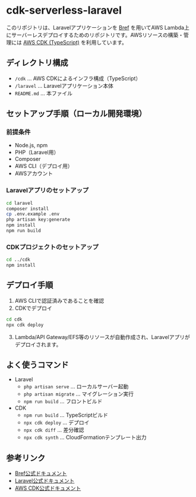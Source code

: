 # cdk-serverless-laravel

このリポジトリは、Laravelアプリケーションを [Bref](https://bref.sh/) を用いてAWS Lambda上にサーバーレスデプロイするためのリポジトリです。AWSリソースの構築・管理には [AWS CDK (TypeScript)](https://docs.aws.amazon.com/cdk/latest/guide/work-with-cdk-typescript.html) を利用しています。

## ディレクトリ構成

- `/cdk` … AWS CDKによるインフラ構成（TypeScript）
- `/laravel` … Laravelアプリケーション本体
- `README.md` … 本ファイル

## セットアップ手順（ローカル開発環境）

### 前提条件

- Node.js, npm
- PHP（Laravel用）
- Composer
- AWS CLI（デプロイ用）
- AWSアカウント

### Laravelアプリのセットアップ

```bash
cd laravel
composer install
cp .env.example .env
php artisan key:generate
npm install
npm run build
```

### CDKプロジェクトのセットアップ

```bash
cd ../cdk
npm install
```

## デプロイ手順

1. AWS CLIで認証済みであることを確認
2. CDKでデプロイ

```bash
cd cdk
npx cdk deploy
```

3. Lambda/API Gateway/EFS等のリソースが自動作成され、Laravelアプリがデプロイされます。

## よく使うコマンド

- Laravel
    - `php artisan serve` … ローカルサーバー起動
    - `php artisan migrate` … マイグレーション実行
    - `npm run build` … フロントビルド
- CDK
    - `npm run build` … TypeScriptビルド
    - `npx cdk deploy` … デプロイ
    - `npx cdk diff` … 差分確認
    - `npx cdk synth` … CloudFormationテンプレート出力

## 参考リンク

- [Bref公式ドキュメント](https://bref.sh/docs/)
- [Laravel公式ドキュメント](https://laravel.com/docs/)
- [AWS CDK公式ドキュメント](https://docs.aws.amazon.com/cdk/latest/guide/home.html)
